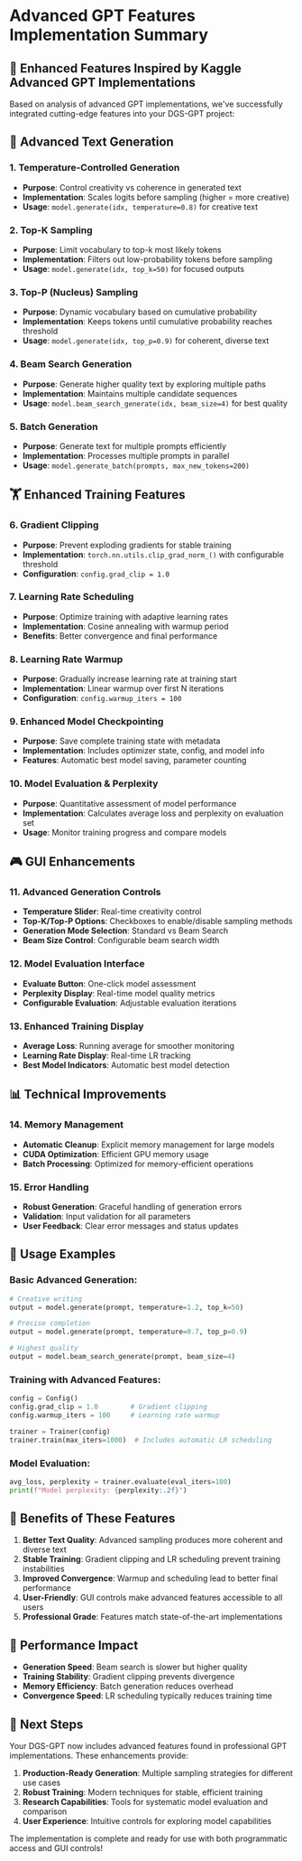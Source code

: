 # Advanced GPT Features Implementation Summary

## 🚀 Enhanced Features Inspired by Kaggle Advanced GPT Implementations

Based on analysis of advanced GPT implementations, we've successfully integrated cutting-edge features into your DGS-GPT project:

## 🎯 Advanced Text Generation

### 1. **Temperature-Controlled Generation**
- **Purpose**: Control creativity vs coherence in generated text
- **Implementation**: Scales logits before sampling (higher = more creative)
- **Usage**: `model.generate(idx, temperature=0.8)` for creative text

### 2. **Top-K Sampling**
- **Purpose**: Limit vocabulary to top-k most likely tokens
- **Implementation**: Filters out low-probability tokens before sampling
- **Usage**: `model.generate(idx, top_k=50)` for focused outputs

### 3. **Top-P (Nucleus) Sampling**
- **Purpose**: Dynamic vocabulary based on cumulative probability
- **Implementation**: Keeps tokens until cumulative probability reaches threshold
- **Usage**: `model.generate(idx, top_p=0.9)` for coherent, diverse text

### 4. **Beam Search Generation**
- **Purpose**: Generate higher quality text by exploring multiple paths
- **Implementation**: Maintains multiple candidate sequences
- **Usage**: `model.beam_search_generate(idx, beam_size=4)` for best quality

### 5. **Batch Generation**
- **Purpose**: Generate text for multiple prompts efficiently
- **Implementation**: Processes multiple prompts in parallel
- **Usage**: `model.generate_batch(prompts, max_new_tokens=200)`

## 🏋️ Enhanced Training Features

### 6. **Gradient Clipping**
- **Purpose**: Prevent exploding gradients for stable training
- **Implementation**: `torch.nn.utils.clip_grad_norm_()` with configurable threshold
- **Configuration**: `config.grad_clip = 1.0`

### 7. **Learning Rate Scheduling**
- **Purpose**: Optimize training with adaptive learning rates
- **Implementation**: Cosine annealing with warmup period
- **Benefits**: Better convergence and final performance

### 8. **Learning Rate Warmup**
- **Purpose**: Gradually increase learning rate at training start
- **Implementation**: Linear warmup over first N iterations
- **Configuration**: `config.warmup_iters = 100`

### 9. **Enhanced Model Checkpointing**
- **Purpose**: Save complete training state with metadata
- **Implementation**: Includes optimizer state, config, and model info
- **Features**: Automatic best model saving, parameter counting

### 10. **Model Evaluation & Perplexity**
- **Purpose**: Quantitative assessment of model performance
- **Implementation**: Calculates average loss and perplexity on evaluation set
- **Usage**: Monitor training progress and compare models

## 🎮 GUI Enhancements

### 11. **Advanced Generation Controls**
- **Temperature Slider**: Real-time creativity control
- **Top-K/Top-P Options**: Checkboxes to enable/disable sampling methods
- **Generation Mode Selection**: Standard vs Beam Search
- **Beam Size Control**: Configurable beam search width

### 12. **Model Evaluation Interface**
- **Evaluate Button**: One-click model assessment
- **Perplexity Display**: Real-time model quality metrics
- **Configurable Evaluation**: Adjustable evaluation iterations

### 13. **Enhanced Training Display**
- **Average Loss**: Running average for smoother monitoring
- **Learning Rate Display**: Real-time LR tracking
- **Best Model Indicators**: Automatic best model detection

## 📊 Technical Improvements

### 14. **Memory Management**
- **Automatic Cleanup**: Explicit memory management for large models
- **CUDA Optimization**: Efficient GPU memory usage
- **Batch Processing**: Optimized for memory-efficient operations

### 15. **Error Handling**
- **Robust Generation**: Graceful handling of generation errors
- **Validation**: Input validation for all parameters
- **User Feedback**: Clear error messages and status updates

## 🎨 Usage Examples

### Basic Advanced Generation:
```python
# Creative writing
output = model.generate(prompt, temperature=1.2, top_k=50)

# Precise completion
output = model.generate(prompt, temperature=0.7, top_p=0.9)

# Highest quality
output = model.beam_search_generate(prompt, beam_size=4)
```

### Training with Advanced Features:
```python
config = Config()
config.grad_clip = 1.0        # Gradient clipping
config.warmup_iters = 100     # Learning rate warmup

trainer = Trainer(config)
trainer.train(max_iters=1000)  # Includes automatic LR scheduling
```

### Model Evaluation:
```python
avg_loss, perplexity = trainer.evaluate(eval_iters=100)
print(f"Model perplexity: {perplexity:.2f}")
```

## 🔬 Benefits of These Features

1. **Better Text Quality**: Advanced sampling produces more coherent and diverse text
2. **Stable Training**: Gradient clipping and LR scheduling prevent training instabilities
3. **Improved Convergence**: Warmup and scheduling lead to better final performance
4. **User-Friendly**: GUI controls make advanced features accessible to all users
5. **Professional Grade**: Features match state-of-the-art implementations

## 🚀 Performance Impact

- **Generation Speed**: Beam search is slower but higher quality
- **Training Stability**: Gradient clipping prevents divergence
- **Memory Efficiency**: Batch generation reduces overhead
- **Convergence Speed**: LR scheduling typically reduces training time

## 🎯 Next Steps

Your DGS-GPT now includes advanced features found in professional GPT implementations. These enhancements provide:

1. **Production-Ready Generation**: Multiple sampling strategies for different use cases
2. **Robust Training**: Modern techniques for stable, efficient training
3. **Research Capabilities**: Tools for systematic model evaluation and comparison
4. **User Experience**: Intuitive controls for exploring model capabilities

The implementation is complete and ready for use with both programmatic access and GUI controls!
